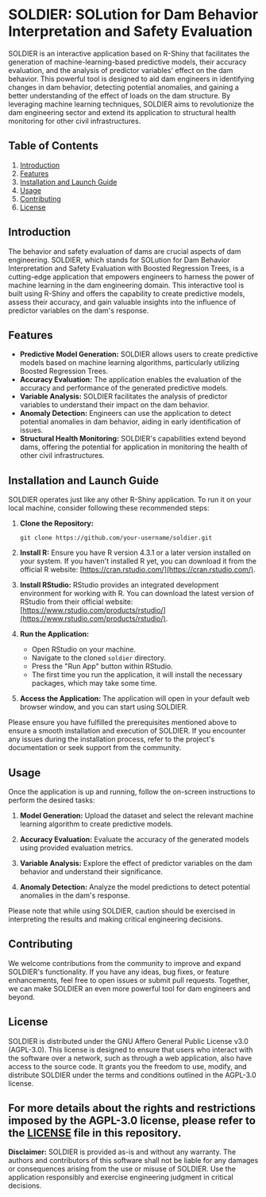 # SOLDIER: SOLution for Dam Behavior Interpretation and Safety Evaluation

SOLDIER is an interactive application based on R-Shiny that facilitates the generation of machine-learning-based predictive models, their accuracy evaluation, and the analysis of predictor variables' effect on the dam behavior. This powerful tool is designed to aid dam engineers in identifying changes in dam behavior, detecting potential anomalies, and gaining a better understanding of the effect of loads on the dam structure. By leveraging machine learning techniques, SOLDIER aims to revolutionize the dam engineering sector and extend its application to structural health monitoring for other civil infrastructures.

## Table of Contents
<!-- Add a table of contents if the README is lengthy -->

1. [Introduction](#introduction)
2. [Features](#features)
3. [Installation and Launch Guide](#installationandlaunchguide)
4. [Usage](#usage)
5. [Contributing](#contributing)
6. [License](#license)

## Introduction

The behavior and safety evaluation of dams are crucial aspects of dam engineering. SOLDIER, which stands for SOLution for Dam Behavior Interpretation and Safety Evaluation with Boosted Regression Trees, is a cutting-edge application that empowers engineers to harness the power of machine learning in the dam engineering domain. This interactive tool is built using R-Shiny and offers the capability to create predictive models, assess their accuracy, and gain valuable insights into the influence of predictor variables on the dam's response.

## Features

- **Predictive Model Generation:** SOLDIER allows users to create predictive models based on machine learning algorithms, particularly utilizing Boosted Regression Trees.
- **Accuracy Evaluation:** The application enables the evaluation of the accuracy and performance of the generated predictive models.
- **Variable Analysis:** SOLDIER facilitates the analysis of predictor variables to understand their impact on the dam behavior.
- **Anomaly Detection:** Engineers can use the application to detect potential anomalies in dam behavior, aiding in early identification of issues.
- **Structural Health Monitoring:** SOLDIER's capabilities extend beyond dams, offering the potential for application in monitoring the health of other civil infrastructures.

## Installation and Launch Guide

SOLDIER operates just like any other R-Shiny application. To run it on your local machine, consider following these recommended steps:

1. **Clone the Repository:**
   ```
   git clone https://github.com/your-username/soldier.git
   ```

2. **Install R:**
   Ensure you have R version 4.3.1 or a later version installed on your system. If you haven't installed R yet, you can download it from the official R website: [https://cran.rstudio.com/](https://cran.rstudio.com/).

3. **Install RStudio:**
   RStudio provides an integrated development environment for working with R. You can download the latest version of RStudio from their official website: [https://www.rstudio.com/products/rstudio/](https://www.rstudio.com/products/rstudio/).

4. **Run the Application:**
   - Open RStudio on your machine.
   - Navigate to the cloned `soldier` directory.
   - Press the "Run App" button within RStudio.
   - The first time you run the application, it will install the necessary packages, which may take some time.

5. **Access the Application:**
   The application will open in your default web browser window, and you can start using SOLDIER.

Please ensure you have fulfilled the prerequisites mentioned above to ensure a smooth installation and execution of SOLDIER. If you encounter any issues during the installation process, refer to the project's documentation or seek support from the community.

## Usage

Once the application is up and running, follow the on-screen instructions to perform the desired tasks:

1. **Model Generation:** Upload the dataset and select the relevant machine learning algorithm to create predictive models.

2. **Accuracy Evaluation:** Evaluate the accuracy of the generated models using provided evaluation metrics.

3. **Variable Analysis:** Explore the effect of predictor variables on the dam behavior and understand their significance.

4. **Anomaly Detection:** Analyze the model predictions to detect potential anomalies in the dam's response.

Please note that while using SOLDIER, caution should be exercised in interpreting the results and making critical engineering decisions.

## Contributing

We welcome contributions from the community to improve and expand SOLDIER's functionality. If you have any ideas, bug fixes, or feature enhancements, feel free to open issues or submit pull requests. Together, we can make SOLDIER an even more powerful tool for dam engineers and beyond.

## License

SOLDIER is distributed under the GNU Affero General Public License v3.0 (AGPL-3.0). This license is designed to ensure that users who interact with the software over a network, such as through a web application, also have access to the source code. It grants you the freedom to use, modify, and distribute SOLDIER under the terms and conditions outlined in the AGPL-3.0 license.

For more details about the rights and restrictions imposed by the AGPL-3.0 license, please refer to the [LICENSE](https://github.com/cimnemadrid/SOLDIER/blob/main/LICENSE) file in this repository.
---

**Disclaimer:** SOLDIER is provided as-is and without any warranty. The authors and contributors of this software shall not be liable for any damages or consequences arising from the use or misuse of SOLDIER. Use the application responsibly and exercise engineering judgment in critical decisions.
